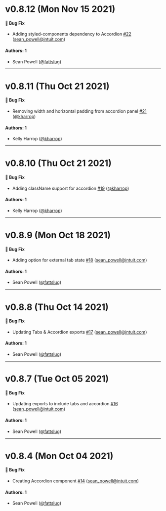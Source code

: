 # v0.8.12 (Mon Nov 15 2021)

#### 🐛 Bug Fix

- Adding styled-components dependency to Accordion [#22](https://github.com/intuit/doc-blocks/pull/22) (sean_powell@intuit.com)

#### Authors: 1

- Sean Powell ([@fattslug](https://github.com/fattslug))

---

# v0.8.11 (Thu Oct 21 2021)

#### 🐛 Bug Fix

- Removing width and horizontal padding from accordion panel [#21](https://github.com/intuit/doc-blocks/pull/21) ([@kharrop](https://github.com/kharrop))

#### Authors: 1

- Kelly Harrop ([@kharrop](https://github.com/kharrop))

---

# v0.8.10 (Thu Oct 21 2021)

#### 🐛 Bug Fix

- Adding className support for accordion [#19](https://github.com/intuit/doc-blocks/pull/19) ([@kharrop](https://github.com/kharrop))

#### Authors: 1

- Kelly Harrop ([@kharrop](https://github.com/kharrop))

---

# v0.8.9 (Mon Oct 18 2021)

#### 🐛 Bug Fix

- Adding option for external tab state [#18](https://github.com/intuit/doc-blocks/pull/18) (sean_powell@intuit.com)

#### Authors: 1

- Sean Powell ([@fattslug](https://github.com/fattslug))

---

# v0.8.8 (Thu Oct 14 2021)

#### 🐛 Bug Fix

- Updating Tabs & Accordion exports [#17](https://github.com/intuit/doc-blocks/pull/17) (sean_powell@intuit.com)

#### Authors: 1

- Sean Powell ([@fattslug](https://github.com/fattslug))

---

# v0.8.7 (Tue Oct 05 2021)

#### 🐛 Bug Fix

- Updating exports to include tabs and accordion [#16](https://github.com/intuit/doc-blocks/pull/16) (sean_powell@intuit.com)

#### Authors: 1

- Sean Powell ([@fattslug](https://github.com/fattslug))

---

# v0.8.4 (Mon Oct 04 2021)

#### 🐛 Bug Fix

- Creating Accordion component [#14](https://github.com/intuit/doc-blocks/pull/14) (sean_powell@intuit.com)

#### Authors: 1

- Sean Powell ([@fattslug](https://github.com/fattslug))
